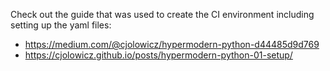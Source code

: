 Check out the guide that was used to create the CI environment including setting up the yaml files:

- https://medium.com/@cjolowicz/hypermodern-python-d44485d9d769
- https://cjolowicz.github.io/posts/hypermodern-python-01-setup/
